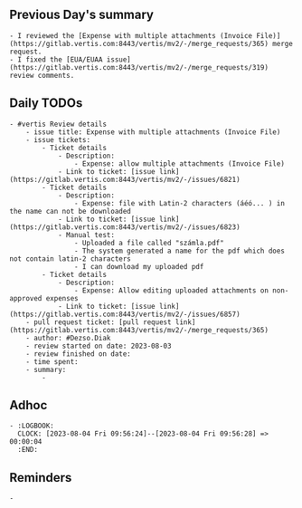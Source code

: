 ## Previous Day's summary
	- I reviewed the [Expense with multiple attachments (Invoice File)](https://gitlab.vertis.com:8443/vertis/mv2/-/merge_requests/365) merge request.
	- I fixed the [EUA/EUAA issue](https://gitlab.vertis.com:8443/vertis/mv2/-/merge_requests/319) review comments.
## Daily TODOs
	- #vertis Review details
		- issue title: Expense with multiple attachments (Invoice File)
		- issue tickets:
			- Ticket details
				- Description:
					- Expense: allow multiple attachments (Invoice File)
				- Link to ticket: [issue link](https://gitlab.vertis.com:8443/vertis/mv2/-/issues/6821)
			- Ticket details
				- Description:
					- Expense: file with Latin-2 characters (áéó... ) in the name can not be downloaded
				- Link to ticket: [issue link](https://gitlab.vertis.com:8443/vertis/mv2/-/issues/6823)
				- Manual test:
					- Uploaded a file called "számla.pdf"
					- The system generated a name for the pdf which does not contain latin-2 characters
					- I can download my uploaded pdf
			- Ticket details
				- Description:
					- Expense: Allow editing uploaded attachments on non-approved expenses
				- Link to ticket: [issue link](https://gitlab.vertis.com:8443/vertis/mv2/-/issues/6857)
		- pull request ticket: [pull request link](https://gitlab.vertis.com:8443/vertis/mv2/-/merge_requests/365)
		- author: #Dezso.Diak
		- review started on date: 2023-08-03
		- review finished on date:
		- time spent:
		- summary:
			-
## Adhoc
	- :LOGBOOK:
	  CLOCK: [2023-08-04 Fri 09:56:24]--[2023-08-04 Fri 09:56:28] =>  00:00:04
	  :END:
## Reminders
	-
